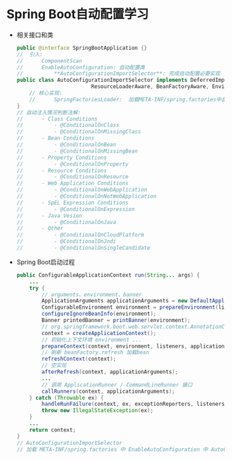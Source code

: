 # Spring Boot自动配置学习
- 相关接口和类
	```java
	public @interface SpringBootApplication {}
	//	引入:
	//		ComponentScan
	//		EnableAutoConfiguration: 自动配置类
	// 			**AutoConfigurationImportSelector**: 完成自动配置必要实现
	public class AutoConfigurationImportSelector implements DeferredImportSelector, BeanClassLoaderAware,
							ResourceLoaderAware, BeanFactoryAware, EnvironmentAware, Ordered {
		// 核心实现: 
		//		SpringFactoriesLoader:  加载META-INF/spring.factories中自动配置类
	}
	// 自动注入情况判断注解:
	//		- Class Conditions
	//			- @ConditionalOnClass
    //			- @ConditionalOnMissingClass
    //		- Bean Conditions
    //			- @ConditionalOnBean
    //			- @ConditionalOnMissingBean
    //		- Property Conditions
    //			- @ConditionalOnProperty
    //		- Resource Conditions
    //			- @ConditionalOnResource
    //		- Web Application Conditions
    //			- @ConditionalOnWebApplication
    //			- @ConditionalOnNotWebApplication
    //		- SpEL Expression Conditions
    //			- @ConditionalOnExpression
    //		- Java Vesion
    //			- @ConditionalOnJava
    //		- Other
    //			- @ConditionalOnCloudPlatform
    //			- @ConditionalOnJndi
    //			- @ConditionalOnSingleCandidate
- Spring Boot启动过程
    ```java
    public ConfigurableApplicationContext run(String... args) {
		...
		try {
            // arguments、environment、banner
			ApplicationArguments applicationArguments = new DefaultApplicationArguments(args);
			ConfigurableEnvironment environment = prepareEnvironment(listeners, applicationArguments);
			configureIgnoreBeanInfo(environment);
			Banner printedBanner = printBanner(environment);
            // org.springframework.boot.web.servlet.context.AnnotationConfigServletWebServerApplicationContext
			context = createApplicationContext();
            // 初始化上下文环境 environment ...
			prepareContext(context, environment, listeners, applicationArguments, printedBanner);
            // 刷新 beanFactory.refresh 加载bean
			refreshContext(context);
            // 空实现
			afterRefresh(context, applicationArguments);
			...
            // 调用 ApplicationRunner / CommandLineRunner 接口
			callRunners(context, applicationArguments);
		} catch (Throwable ex) {
			handleRunFailure(context, ex, exceptionReporters, listeners);
			throw new IllegalStateException(ex);
		}
        ...
		return context;
	}
    // AutoConfigurationImportSelector
    // 加载 META-INF/spring.factories 中 EnableAutoConfiguration 中 AutoConfiguration 类
    ```